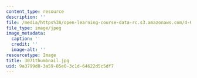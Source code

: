 ```yaml
---
content_type: resource
description: ''
file: /media/https%3A/open-learning-course-data-rc.s3.amazonaws.com/4-614-religious-architecture-and-islamic-cultures-fall-2002/9a3799d83a5985e03c1d64622d5c5df7_3071thumbnail.jpg
file_type: image/jpeg
image_metadata:
  caption: ''
  credit: ''
  image-alt: ''
resourcetype: Image
title: 3071thumbnail.jpg
uid: 9a3799d8-3a59-85e0-3c1d-64622d5c5df7
---
```

